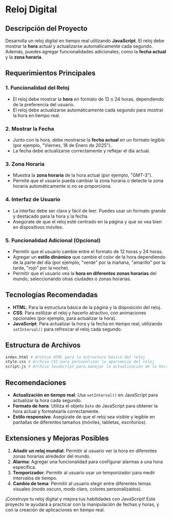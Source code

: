 # Reloj Digital

## Descripción del Proyecto

Desarrolla un reloj digital en tiempo real utilizando **JavaScript**. El reloj debe mostrar la **hora** actual y actualizarse automáticamente cada segundo. Además, puedes agregar funcionalidades adicionales, como la **fecha actual** y la **zona horaria**.

## Requerimientos Principales

### 1. Funcionalidad del Reloj

- El reloj debe mostrar la **hora** en formato de 12 o 24 horas, dependiendo de la preferencia del usuario.
- El reloj debe actualizarse automáticamente cada segundo para mostrar la hora en tiempo real.

### 2. Mostrar la Fecha

- Junto con la hora, debe mostrarse la **fecha actual** en un formato legible (por ejemplo, "Viernes, 18 de Enero de 2025").
- La fecha debe actualizarse correctamente y reflejar el día actual.

### 3. Zona Horaria

- Muestra la **zona horaria** de la hora actual (por ejemplo, "GMT-3").
- Permite que el usuario pueda cambiar la zona horaria o detecte la zona horaria automáticamente si no se proporciona.

### 4. Interfaz de Usuario

- La interfaz debe ser clara y fácil de leer. Puedes usar un formato grande y destacado para la hora y la fecha.
- Asegúrate de que el reloj esté centrado en la página y que se vea bien en dispositivos móviles.

### 5. Funcionalidad Adicional (Opcional)

- Permitir que el usuario cambie entre el formato de 12 horas y 24 horas.
- Agregar un **estilo dinámico** que cambie el color de la hora dependiendo de la parte del día (por ejemplo, "verde" por la mañana, "amarillo" por la tarde, "rojo" por la noche).
- Permitir que el usuario vea la **hora en diferentes zonas horarias** del mundo, seleccionando otras ciudades o zonas horarias.

## Tecnologías Recomendadas

- **HTML**: Para la estructura básica de la página y la disposición del reloj.
- **CSS**: Para estilizar el reloj y hacerlo atractivo, con animaciones opcionales (por ejemplo, para actualizar la hora).
- **JavaScript**: Para actualizar la hora y la fecha en tiempo real, utilizando `setInterval()` para refrescar el reloj cada segundo.

## Estructura de Archivos

```bash
index.html # Archivo HTML para la estructura básica del reloj
style.css # Archivo CSS para personalizar la apariencia del reloj
script.js # Archivo JavaScript para manejar la actualización de la hora y la fecha
```

## Recomendaciones

- **Actualización en tiempo real**: Usa `setInterval()` en JavaScript para actualizar la hora cada segundo.
- **Formato de hora**: Utiliza el objeto `Date` de JavaScript para obtener la hora actual y formatearla correctamente.
- **Estilo responsivo**: Asegúrate de que el reloj sea visible y legible en pantallas de diferentes tamaños (móviles, tabletas, escritorios).

## Extensiones y Mejoras Posibles

1. **Añadir un reloj mundial**: Permitir al usuario ver la hora en diferentes zonas horarias alrededor del mundo.
2. **Alarma**: Agregar una funcionalidad para configurar alarmas a una hora específica.
3. **Temporizador**: Permitir al usuario usar un temporizador para medir intervalos de tiempo.
4. **Cambio de tema**: Permitir al usuario elegir entre diferentes temas visuales (modo oscuro, modo claro, colores personalizados).

¡Construye tu reloj digital y mejora tus habilidades con JavaScript! Este proyecto te ayudará a practicar con la manipulación de fechas y horas, y con la creación de aplicaciones en tiempo real.
